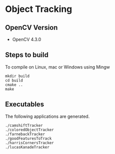 # Object Tracking 

## OpenCV Version

- OpenCV 4.3.0

## Steps to build

To compile on Linux, mac or Windows using Mingw

```
mkdir build
cd build
cmake ..
make
```

## Executables

The following applications are generated.

```
./camshiftTracker  
./coloredObjectTracker  
./farnebackTracker  
./goodFeaturesToTrack  
./harrisCornersTracker  
./lucasKanadeTracker
```
